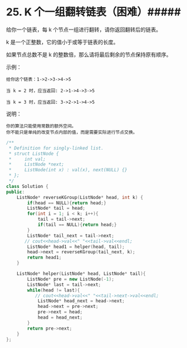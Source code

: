 # 25. K 个一组翻转链表（困难）#####

给你一个链表，每 k 个节点一组进行翻转，请你返回翻转后的链表。

k 是一个正整数，它的值小于或等于链表的长度。

如果节点总数不是 k 的整数倍，那么请将最后剩余的节点保持原有顺序。

示例：

    给你这个链表：1->2->3->4->5

    当 k = 2 时，应当返回: 2->1->4->3->5

    当 k = 3 时，应当返回: 3->2->1->4->5

说明：

    你的算法只能使用常数的额外空间。
    你不能只是单纯的改变节点内部的值，而是需要实际进行节点交换。

```c++
/**
 * Definition for singly-linked list.
 * struct ListNode {
 *     int val;
 *     ListNode *next;
 *     ListNode(int x) : val(x), next(NULL) {}
 * };
 */
class Solution {
public:
    ListNode* reverseKGroup(ListNode* head, int k) {
        if(head == NULL){return head;}
        ListNode* tail = head;
        for(int i = 1; i < k; i++){
            tail = tail->next;
            if(tail == NULL){return head;}
        }
        ListNode* tail_next = tail->next;
       // cout<<head->val<<" "<<tail->val<<endl;
        ListNode* head1 = helper(head, tail);
        head->next = reverseKGroup(tail_next, k);
        return head1;
    }

    ListNode* helper(ListNode* head, ListNode* tail){
        ListNode* pre = new ListNode(-1);
        ListNode* last = tail->next;
        while(head != last){
           // cout<<head->val<<" "<<tail->next->val<<endl;
            ListNode* head_next = head->next;
            head->next = pre->next;
            pre->next = head;
            head = head_next;
        }
        return pre->next;
    }
};
```